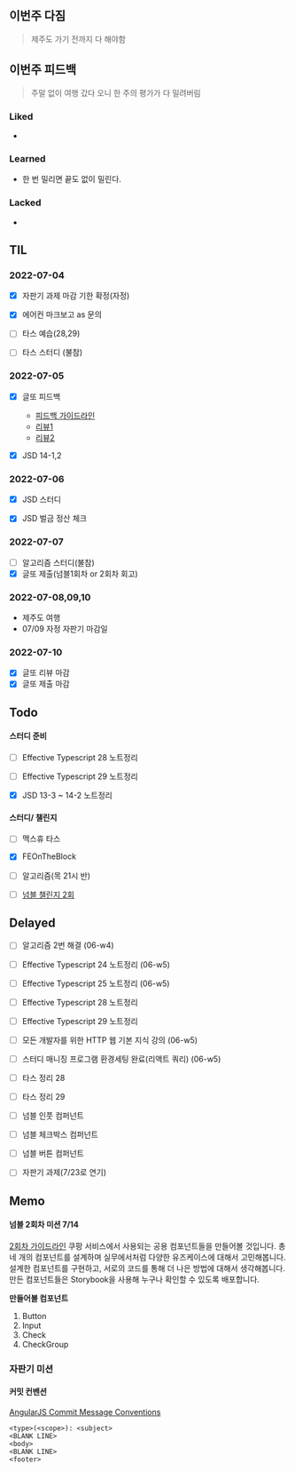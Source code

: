 ## 이번주 다짐
> 제주도 가기 전까지 다 해야함

## 이번주 피드백
> 주말 없이 여행 갔다 오니 한 주의 평가가 다 밀려버림

### Liked
- 

### Learned
- 한 번 밀리면 끝도 없이 밀린다.

### Lacked
- 

## TIL
### 2022-07-04
- [x] 자판기 과제 마감 기한 확정(자정)
- [x] 에어컨 마크보고 as 문의
- [ ] 타스 예습(28,29)
- [ ] 타스 스터디 (불참)


### 2022-07-05
- [x] 글또 피드백
	- [피드백 가이드라인](https://docs.google.com/presentation/d/1T8QUYt4eLtMoXddCZSsup30ydIYFv9kAqm93yGx1eeM/edit?usp=sharing)
	 - [리뷰1](https://geultto7.slack.com/archives/C03DFQZT6BG/p1656252973760049)
	 - [리뷰2](https://geultto7.slack.com/archives/C03DFQZT6BG/p1656234741218099)

- [x] JSD 14-1,2

### 2022-07-06
- [x] JSD 스터디
- [x] JSD 벌금 정산 체크


### 2022-07-07
- [ ] 알고리즘 스터디(불참)
- [x] 글또 제출(넘블1회차 or 2회차 회고)

### 2022-07-08,09,10
- 제주도 여행
- 07/09 자정 자판기 마감일

### 2022-07-10
- [x] 글또 리뷰 마감
- [x] 글또 제출 마감

## Todo

#### 스터디 준비
- [ ] Effective Typescript 28 노트정리
- [ ] Effective Typescript 29 노트정리
- [x] JSD 13-3 ~ 14-2 노트정리


#### 스터디/ 챌린지
- [ ] 맥스휴 타스
- [x] FEOnTheBlock
- [ ] 알고리즘(목 21시 반)

- [ ] [넘블 챌린지 2회](https://thoughtful-arch-8c2.notion.site/Developed-935b26041c1c4d2ea6b6e832505d692b)

## Delayed
- [ ] 알고리즘 2번 해결 (06-w4)
- [ ] Effective Typescript 24 노트정리 (06-w5)
- [ ] Effective Typescript 25 노트정리 (06-w5)
- [ ] Effective Typescript 28 노트정리
- [ ] Effective Typescript 29 노트정리
- [ ] 모든 개발자를 위한 HTTP 웹 기본 지식 강의 (06-w5)
- [ ] 스터디 매니징 프로그램 환경세팅 완료(리액트 쿼리) (06-w5)

- [ ] 타스 정리 28
- [ ] 타스 정리 29
- [ ] 넘블 인풋 컴퍼넌트
- [ ] 넘블 체크박스 컴퍼넌트
- [ ] 넘블 버튼 컴퍼넌트

- [ ] 자판기 과제(7/23로 연기)

## Memo
#### 넘블 2회차 미션 7/14
[2회차 가이드라인](https://thoughtful-arch-8c2.notion.site/964d10e72cb4418d8cc49543a4b9ad41)
쿠팡 서비스에서 사용되는 공용 컴포넌트들을 만들어볼 것입니다.
총 네 개의 컴포넌트를 설계하며 실무에서처럼 다양한 유즈케이스에 대해서 고민해봅니다.
설계한 컴포넌트를 구현하고, 서로의 코드를 통해 더 나은 방법에 대해서 생각해봅니다.
만든 컴포넌트들은 Storybook을 사용해 누구나 확인할 수 있도록 배포합니다.

**만들어볼 컴포넌트**
1.  Button
2.  Input
3.  Check
4.  CheckGroup




### 자판기 미션
#### 커밋 컨벤션
[AngularJS Commit Message Conventions](https://github.com/FEonTheBlock/JavaScript-Mission.git)
```
<type>(<scope>): <subject>
<BLANK LINE>
<body>
<BLANK LINE>
<footer>
```
